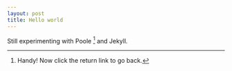 ```yaml
---
layout: post
title: Hello world
---
```


Still experimenting with Poole [^fn-sample_footnote] and Jekyll.

[^fn-sample_footnote]: Handy! Now click the return link to go back.